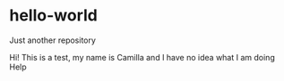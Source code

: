 # hello-world
Just another repository

Hi! This is a test, my name is Camilla and I have no idea what I am doing
Help
